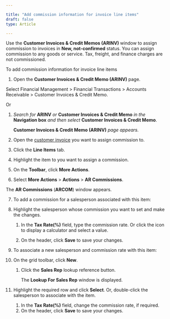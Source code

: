 ```yaml
---

title: "Add commission information for invoice line items"
draft: false
type: Article

---
```


Use the **Customer Invoices & Credit Memos (ARINV)** window to assign commission to invoices in **New, not-confirmed** status. You can assign commission to any goods or service. Tax, freight, and finance charges are not commissioned.

To add commission information for invoice line items

1.  Open the **Customer Invoices & Credit Memo (ARINV)** page.

Select Financial Management > Financial Transactions > Accounts Receivable > Customer Invoices & Credit Memo.

Or

1.  *Search for* **ARINV** *or* **Customer Invoices & Credit Memo** *in the* **Navigation box** *and then select* **Customer Invoices & Credit Memo**.

    **Customer Invoices & Credit Memo (ARINV)** *page appears.*

2.  Open the [customer invoice](open-the-invoice.md) you want to assign commission to.

3.  Click the **Line Items** tab.

4.  Highlight the item to you want to assign a commission.

5.  On the **Toolbar**, click **More Actions**.

6.  Select **More Actions** > **Actions** > **AR Commissions**. 

The **AR Commissions** (**ARCOM**) window appears.

7.  To add a commission for a salesperson associated with this item:
1.  Highlight the salesperson whose commission you want to set and make the changes.

    1.  In the **Tax Rate(%)** field, type the commission rate. Or click the icon to display a calculator and select a value.

    2.  On the header, click **Save** to save your changes.

2.  To associate a new salesperson and commission rate with this item:

1.  On the grid toolbar, click **New**.
    1.  Click the **Sales Rep** lookup reference button.

        The **Lookup For Sales Rep** window is displayed.

1.  Highlight the required row and click **Select**. Or, double-click the salesperson to associate with the item.
    1.  In the **Tax Rate(%)** field, change the commission rate, if required.
    2.  On the header, click **Save** to save your changes.